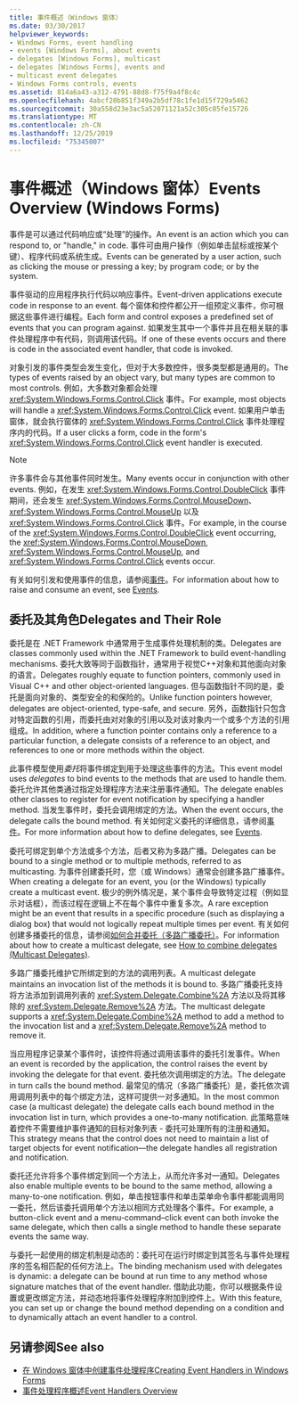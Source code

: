 ```yaml
---
title: 事件概述（Windows 窗体）
ms.date: 03/30/2017
helpviewer_keywords:
- Windows Forms, event handling
- events [Windows Forms], about events
- delegates [Windows Forms], multicast
- delegates [Windows Forms], events and
- multicast event delegates
- Windows Forms controls, events
ms.assetid: 814a6a43-a312-4791-88d8-f75f9a4f8c4c
ms.openlocfilehash: 4abcf20b851f349a2b5df78c1fe1d15f729a5462
ms.sourcegitcommit: 30a558d23e3ac5a52071121a52c305c85fe15726
ms.translationtype: MT
ms.contentlocale: zh-CN
ms.lasthandoff: 12/25/2019
ms.locfileid: "75345007"
---
```

# <a name="events-overview-windows-forms"></a><span data-ttu-id="3871f-102">事件概述（Windows 窗体）</span><span class="sxs-lookup"><span data-stu-id="3871f-102">Events Overview (Windows Forms)</span></span>
<span data-ttu-id="3871f-103">事件是可以通过代码响应或“处理”的操作。</span><span class="sxs-lookup"><span data-stu-id="3871f-103">An event is an action which you can respond to, or "handle," in code.</span></span> <span data-ttu-id="3871f-104">事件可由用户操作（例如单击鼠标或按某个键）、程序代码或系统生成。</span><span class="sxs-lookup"><span data-stu-id="3871f-104">Events can be generated by a user action, such as clicking the mouse or pressing a key; by program code; or by the system.</span></span>

 <span data-ttu-id="3871f-105">事件驱动的应用程序执行代码以响应事件。</span><span class="sxs-lookup"><span data-stu-id="3871f-105">Event-driven applications execute code in response to an event.</span></span> <span data-ttu-id="3871f-106">每个窗体和控件都公开一组预定义事件，你可根据这些事件进行编程。</span><span class="sxs-lookup"><span data-stu-id="3871f-106">Each form and control exposes a predefined set of events that you can program against.</span></span> <span data-ttu-id="3871f-107">如果发生其中一个事件并且在相关联的事件处理程序中有代码，则调用该代码。</span><span class="sxs-lookup"><span data-stu-id="3871f-107">If one of these events occurs and there is code in the associated event handler, that code is invoked.</span></span>

 <span data-ttu-id="3871f-108">对象引发的事件类型会发生变化，但对于大多数控件，很多类型都是通用的。</span><span class="sxs-lookup"><span data-stu-id="3871f-108">The types of events raised by an object vary, but many types are common to most controls.</span></span> <span data-ttu-id="3871f-109">例如，大多数对象都会处理 <xref:System.Windows.Forms.Control.Click> 事件。</span><span class="sxs-lookup"><span data-stu-id="3871f-109">For example, most objects will handle a <xref:System.Windows.Forms.Control.Click> event.</span></span> <span data-ttu-id="3871f-110">如果用户单击窗体，就会执行窗体的 <xref:System.Windows.Forms.Control.Click> 事件处理程序内的代码。</span><span class="sxs-lookup"><span data-stu-id="3871f-110">If a user clicks a form, code in the form's <xref:System.Windows.Forms.Control.Click> event handler is executed.</span></span>

> [!NOTE]
> <span data-ttu-id="3871f-111">许多事件会与其他事件同时发生。</span><span class="sxs-lookup"><span data-stu-id="3871f-111">Many events occur in conjunction with other events.</span></span> <span data-ttu-id="3871f-112">例如，在发生 <xref:System.Windows.Forms.Control.DoubleClick> 事件期间，还会发生 <xref:System.Windows.Forms.Control.MouseDown>、<xref:System.Windows.Forms.Control.MouseUp> 以及 <xref:System.Windows.Forms.Control.Click> 事件。</span><span class="sxs-lookup"><span data-stu-id="3871f-112">For example, in the course of the <xref:System.Windows.Forms.Control.DoubleClick> event occurring, the <xref:System.Windows.Forms.Control.MouseDown>, <xref:System.Windows.Forms.Control.MouseUp>, and <xref:System.Windows.Forms.Control.Click> events occur.</span></span>

 <span data-ttu-id="3871f-113">有关如何引发和使用事件的信息，请参阅[事件](../../standard/events/index.md)。</span><span class="sxs-lookup"><span data-stu-id="3871f-113">For information about how to raise and consume an event, see [Events](../../standard/events/index.md).</span></span>

## <a name="delegates-and-their-role"></a><span data-ttu-id="3871f-114">委托及其角色</span><span class="sxs-lookup"><span data-stu-id="3871f-114">Delegates and Their Role</span></span>
 <span data-ttu-id="3871f-115">委托是在 .NET Framework 中通常用于生成事件处理机制的类。</span><span class="sxs-lookup"><span data-stu-id="3871f-115">Delegates are classes commonly used within the .NET Framework to build event-handling mechanisms.</span></span> <span data-ttu-id="3871f-116">委托大致等同于函数指针，通常用于视觉C++对象和其他面向对象的语言。</span><span class="sxs-lookup"><span data-stu-id="3871f-116">Delegates roughly equate to function pointers, commonly used in Visual C++ and other object-oriented languages.</span></span> <span data-ttu-id="3871f-117">但与函数指针不同的是，委托是面向对象的、类型安全的和保险的。</span><span class="sxs-lookup"><span data-stu-id="3871f-117">Unlike function pointers however, delegates are object-oriented, type-safe, and secure.</span></span> <span data-ttu-id="3871f-118">另外，函数指针只包含对特定函数的引用，而委托由对对象的引用以及对该对象内一个或多个方法的引用组成。</span><span class="sxs-lookup"><span data-stu-id="3871f-118">In addition, where a function pointer contains only a reference to a particular function, a delegate consists of a reference to an object, and references to one or more methods within the object.</span></span>

 <span data-ttu-id="3871f-119">此事件模型使用*委托*将事件绑定到用于处理这些事件的方法。</span><span class="sxs-lookup"><span data-stu-id="3871f-119">This event model uses *delegates* to bind events to the methods that are used to handle them.</span></span> <span data-ttu-id="3871f-120">委托允许其他类通过指定处理程序方法来注册事件通知。</span><span class="sxs-lookup"><span data-stu-id="3871f-120">The delegate enables other classes to register for event notification by specifying a handler method.</span></span> <span data-ttu-id="3871f-121">当发生事件时，委托会调用绑定的方法。</span><span class="sxs-lookup"><span data-stu-id="3871f-121">When the event occurs, the delegate calls the bound method.</span></span> <span data-ttu-id="3871f-122">有关如何定义委托的详细信息，请参阅[事件](../../standard/events/index.md)。</span><span class="sxs-lookup"><span data-stu-id="3871f-122">For more information about how to define delegates, see [Events](../../standard/events/index.md).</span></span>

<span data-ttu-id="3871f-123">委托可绑定到单个方法或多个方法，后者又称为多路广播。</span><span class="sxs-lookup"><span data-stu-id="3871f-123">Delegates can be bound to a single method or to multiple methods, referred to as multicasting.</span></span> <span data-ttu-id="3871f-124">为事件创建委托时，您（或 Windows）通常会创建多路广播事件。</span><span class="sxs-lookup"><span data-stu-id="3871f-124">When creating a delegate for an event, you (or the Windows) typically create a multicast event.</span></span> <span data-ttu-id="3871f-125">极少的例外情况是，某个事件会导致特定过程（例如显示对话框），而该过程在逻辑上不在每个事件中重复多次。</span><span class="sxs-lookup"><span data-stu-id="3871f-125">A rare exception might be an event that results in a specific procedure (such as displaying a dialog box) that would not logically repeat multiple times per event.</span></span> <span data-ttu-id="3871f-126">有关如何创建多播委托的信息，请参阅[如何合并委托（多路广播委托）](../../csharp/programming-guide/delegates/how-to-combine-delegates-multicast-delegates.md)。</span><span class="sxs-lookup"><span data-stu-id="3871f-126">For information about how to create a multicast delegate, see [How to combine delegates (Multicast Delegates)](../../csharp/programming-guide/delegates/how-to-combine-delegates-multicast-delegates.md).</span></span>

 <span data-ttu-id="3871f-127">多路广播委托维护它所绑定到的方法的调用列表。</span><span class="sxs-lookup"><span data-stu-id="3871f-127">A multicast delegate maintains an invocation list of the methods it is bound to.</span></span> <span data-ttu-id="3871f-128">多路广播委托支持将方法添加到调用列表的 <xref:System.Delegate.Combine%2A> 方法以及将其移除的 <xref:System.Delegate.Remove%2A> 方法。</span><span class="sxs-lookup"><span data-stu-id="3871f-128">The multicast delegate supports a <xref:System.Delegate.Combine%2A> method to add a method to the invocation list and a <xref:System.Delegate.Remove%2A> method to remove it.</span></span>

 <span data-ttu-id="3871f-129">当应用程序记录某个事件时，该控件将通过调用该事件的委托引发事件。</span><span class="sxs-lookup"><span data-stu-id="3871f-129">When an event is recorded by the application, the control raises the event by invoking the delegate for that event.</span></span> <span data-ttu-id="3871f-130">委托依次调用绑定的方法。</span><span class="sxs-lookup"><span data-stu-id="3871f-130">The delegate in turn calls the bound method.</span></span> <span data-ttu-id="3871f-131">最常见的情况（多路广播委托）是，委托依次调用调用列表中的每个绑定方法，这样可提供一对多通知。</span><span class="sxs-lookup"><span data-stu-id="3871f-131">In the most common case (a multicast delegate) the delegate calls each bound method in the invocation list in turn, which provides a one-to-many notification.</span></span> <span data-ttu-id="3871f-132">此策略意味着控件不需要维护事件通知的目标对象列表 - 委托可处理所有的注册和通知。</span><span class="sxs-lookup"><span data-stu-id="3871f-132">This strategy means that the control does not need to maintain a list of target objects for event notification—the delegate handles all registration and notification.</span></span>

 <span data-ttu-id="3871f-133">委托还允许将多个事件绑定到同一个方法上，从而允许多对一通知。</span><span class="sxs-lookup"><span data-stu-id="3871f-133">Delegates also enable multiple events to be bound to the same method, allowing a many-to-one notification.</span></span> <span data-ttu-id="3871f-134">例如，单击按钮事件和单击菜单命令事件都能调用同一委托，然后该委托调用单个方法以相同方式处理各个事件。</span><span class="sxs-lookup"><span data-stu-id="3871f-134">For example, a button-click event and a menu-command–click event can both invoke the same delegate, which then calls a single method to handle these separate events the same way.</span></span>

 <span data-ttu-id="3871f-135">与委托一起使用的绑定机制是动态的：委托可在运行时绑定到其签名与事件处理程序的签名相匹配的任何方法上。</span><span class="sxs-lookup"><span data-stu-id="3871f-135">The binding mechanism used with delegates is dynamic: a delegate can be bound at run time to any method whose signature matches that of the event handler.</span></span> <span data-ttu-id="3871f-136">借助此功能，你可以根据条件设置或更改绑定方法，并动态地将事件处理程序附加到控件上。</span><span class="sxs-lookup"><span data-stu-id="3871f-136">With this feature, you can set up or change the bound method depending on a condition and to dynamically attach an event handler to a control.</span></span>

## <a name="see-also"></a><span data-ttu-id="3871f-137">另请参阅</span><span class="sxs-lookup"><span data-stu-id="3871f-137">See also</span></span>

- [<span data-ttu-id="3871f-138">在 Windows 窗体中创建事件处理程序</span><span class="sxs-lookup"><span data-stu-id="3871f-138">Creating Event Handlers in Windows Forms</span></span>](creating-event-handlers-in-windows-forms.md)
- [<span data-ttu-id="3871f-139">事件处理程序概述</span><span class="sxs-lookup"><span data-stu-id="3871f-139">Event Handlers Overview</span></span>](event-handlers-overview-windows-forms.md)
